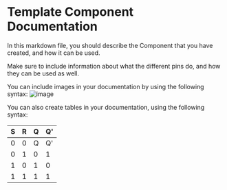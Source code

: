# Template Component Documentation

In this markdown file, you should describe the Component that you have created, and how it can be used.

Make sure to include information about what the different pins do, and how they can be used as well.

You can include images in your documentation by using the following syntax: ![image](core.texture.icon)

You can also create tables in your documentation, using the following syntax:

| S   | R   | Q   | Q'  |
| --- | --- | --- | --- |
| 0   | 0   | Q   | Q'  |
| 0   | 1   | 0   | 1   |
| 1   | 0   | 1   | 0   |
| 1   | 1   | 1   | 1   |

